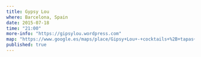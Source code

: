 ```yaml
---
title: Gypsy Lou
where: Barcelona, Spain
date: 2015-07-18
time: "21:00"
more-info: "https://gipsylou.wordpress.com"
map: "https://www.google.es/maps/place/Gipsy+Lou+-+cocktails+%2B+tapas+%2B+cooltura/@41.3817411,2.1650208,17z/data=!3m1!4b1!4m2!3m1!1s0x12a4a2f54e903a17:0x421c7c4ebbc78bcc"
published: true
---
```

